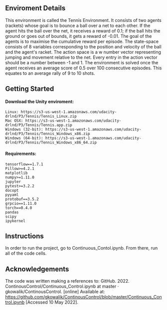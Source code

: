 
## Enviroment Details

This environment is called the Tennis Environment. It consists of two agents (rackets) whose goal is to bounce a ball over a net to each other. If the agent hits the ball over the net, it receives a reward of 0.1; if the ball hits the ground or goes out of bounds, it gets a reward of -0.01. The goal of the agents is to maximise the cumulative reward per episode. The state-space consists of 8 variables corresponding to the position and velocity of the ball and the agent's racket. The action space is a w number vector representing jumping and movement relative to the net. Every entry in the action vector should be a number between -1 and 1. The environment is solved once the agent receives an average score of 0.5 over 100 consecutive episodes. This equates to an average rally of 9 to 10 shots.

## Getting Started

#### Download the Unity enviroment:
    Linux: https://s3-us-west-1.amazonaws.com/udacity-drlnd/P3/Tennis/Tennis_Linux.zip 
    Mac OSX: https://s3-us-west-1.amazonaws.com/udacity-drlnd/P3/Tennis/Tennis.app.zip 
    Windows (32-bit): https://s3-us-west-1.amazonaws.com/udacity-drlnd/P3/Tennis/Tennis_Windows_x86.zip   
    Windows (64-bit): https://s3-us-west-1.amazonaws.com/udacity-drlnd/P3/Tennis/Tennis_Windows_x86_64.zip   
            
#### Requirements:    
    tensorflow==1.7.1    
    Pillow>=4.2.1    
    matplotlib    
    numpy>=1.11.0    
    jupyter    
    pytest>=3.2.2    
    docopt    
    pyyaml    
    protobuf==3.5.2    
    grpcio==1.11.0    
    torch==0.4.0    
    pandas    
    scipy    
    ipykernel      
    

## Instructions

In order to run the project, go to Continuous_Contol.ipynb. From there, run all of the code cells.

## Acknowledgements

The code was written making a references to:
GitHub. 2022. ContinousControl/Continuous_Control.ipynb at master · gkowalik/ContinousControl. [online] Available at: <https://github.com/gkowalik/ContinousControl/blob/master/Continuous_Control.ipynb> [Accessed 10 May 2022].
